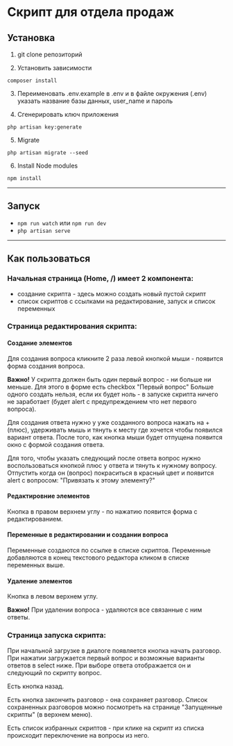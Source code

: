 # Скрипт для отдела продаж

## Установка

1. git clone репозиторий

2. Установить зависимости
````
composer install
````

3. Переименовать .env.example в .env и в файле окружения (.env) указать название базы данных, user_name и пароль

4. Сгенерировать ключ приложения
````
php artisan key:generate
````

5. Migrate
````
php artisan migrate --seed
````

6. Install Node modules
````
npm install
````
***
## Запуск

- ```npm run watch``` или ```npm run dev```
- ```php artisan serve```
***

## Как пользоваться

### Начальная страница (Home, /) имеет 2 компонента:
* создание скрипта - здесь можно создать новый пустой скрипт
* список скриптов с ссылками на редактирование, запуск и список переменных

### Страница редактирования скрипта:
#### Создание элементов
Для создания вопроса кликните 2 раза левой кнопкой мыши - появится форма создания вопроса.

**Важно!** У скрипта должен быть один первый вопрос - ни больше ни меньше. Для этого в форме есть checkbox "Первый вопрос"
Больше одного создать нельзя, если их будет ноль - в запуске скрипта ничего не заработает (будет alert с предупреждением что нет первого вопроса).

Для создания ответа нужно у уже созданного вопроса нажать на +(плюс), удерживать мышь и тянуть к месту где хочется чтобы появился вариант ответа.
После того, как кнопка мыши будет отпущена появится окно с формой создания ответа.

Для того, чтобы указать следующий после ответа вопрос нужно воспользоваться кнопкой плюс у ответа и тянуть к нужному вопросу. Отпустить когда он (вопрос) покраситься в красный цвет и появится alert с вопросом: "Привязать к этому элементу?"

#### Редактировние элементов
Кнопка в правом верхнем углу - по нажатию появится форма с редактированием.

#### Переменные в редактировании и создании вопроса
Переменные создаются по ссылке в списке скриптов. Переменные добавляются в конец текстового редактора кликом в списке переменных выше.

#### Удаление элементов
Кнопка в левом верхнем углу. 

**Важно!** При удалении вопроса - удаляются все связанные с ним ответы.

### Страница запуска скрипта:
При начальной загрузке в диалоге появляется кнопка начать разговор. При нажатии загружается первый вопрос и возможные варианты ответов в select ниже. При выборе ответа отображается он и следующий по скрипту вопрос. 

Есть кнопка назад. 

Есть кнопка закончить разговор - она сохраняет разговор. Список сохраненных разговоров можно посмотреть на странице "Запущенные скрипты" (в верхнем меню).

Есть список избранных скриптов - при клике на скрипт из списка происходит переключение на вопросы из него.
